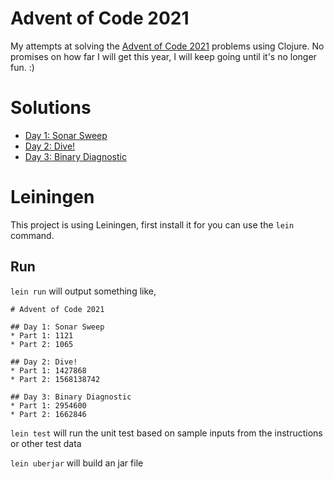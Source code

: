 # Advent of Code 2021

My attempts at solving the [Advent of Code 2021](https://adventofcode.com/2021) problems using Clojure.
No promises on how far I will get this year, I will keep going until it's no longer fun. :) 

# Solutions
* [Day 1: Sonar Sweep](src/aoc_2021/day1.clj)
* [Day 2: Dive!](src/aoc_2021/day2.clj)
* [Day 3: Binary Diagnostic](src/aoc_2021/day3.clj)

# Leiningen
This project is using Leiningen, first install it for you can use the `lein` command.

## Run
`lein run` will output something like, 

```
# Advent of Code 2021

## Day 1: Sonar Sweep
* Part 1: 1121
* Part 2: 1065

## Day 2: Dive!
* Part 1: 1427868
* Part 2: 1568138742

## Day 3: Binary Diagnostic
* Part 1: 2954600
* Part 2: 1662846
```

`lein test` will run the unit test based on sample inputs from the instructions or other test data

`lein uberjar` will build an jar file